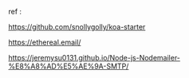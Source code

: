 

ref :  

https://github.com/snollygolly/koa-starter

https://ethereal.email/

https://jeremysu0131.github.io/Node-js-Nodemailer-%E8%A8%AD%E5%AE%9A-SMTP/


